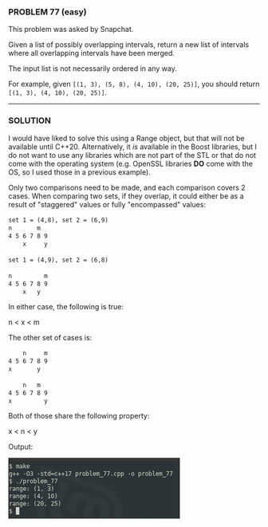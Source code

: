 ### PROBLEM 77 (easy)

This problem was asked by Snapchat.

Given a list of possibly overlapping intervals, return a new list of intervals where all overlapping intervals have been merged.

The input list is not necessarily ordered in any way.

For example, given `[(1, 3), (5, 8), (4, 10), (20, 25)]`, you should return `[(1, 3), (4, 10), (20, 25)]`.

---
### SOLUTION

I would have liked to solve this using a Range object, but that will not be available until C++20. Alternatively, it _is_ available in the Boost libraries, but I do not want to use any libraries which are not part of the STL or that do not come with the operating system (e.g. OpenSSL libraries **DO** come with the OS, so I used those in a previous example).

Only two comparisons need to be made, and each comparison covers 2 cases. When comparing two sets, if they overlap, it could either be as a result of "staggered" values or fully "encompassed" values:

```
set 1 = (4,8), set 2 = (6,9)
n       m
4 5 6 7 8 9
    x     y

set 1 = (4,9), set 2 = (6,8)

n         m
4 5 6 7 8 9
    x   y
```

In either case, the following is true:

n < x < m

The other set of cases is:

```
    n     m
4 5 6 7 8 9
x       y

    n   m
4 5 6 7 8 9
x         y
```

Both of those share the following property:

x < n < y

Output:

![output](images/output.png "output")